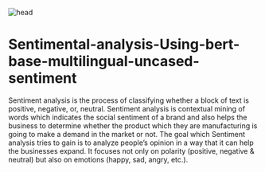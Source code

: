 ![head](https://miro.medium.com/max/1104/1*e90_bvVf9Agxfk4DxWu7og.jpeg)

# Sentimental-analysis-Using-bert-base-multilingual-uncased-sentiment

Sentiment analysis is the process of classifying whether a block of text is positive, negative, or, neutral.
Sentiment analysis is contextual mining of words which indicates the social sentiment of a brand and also helps the business to determine whether the product which they are manufacturing is going to make a demand in the market or not. 
The goal which Sentiment analysis tries to gain is to analyze people’s opinion in a way that it can help the businesses expand. It focuses not only on polarity (positive, negative & neutral) but also on emotions (happy, sad, angry, etc.). 
